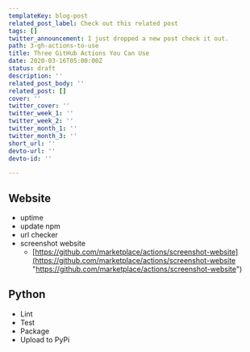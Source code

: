 ```yaml
---
templateKey: blog-post
related_post_label: Check out this related post
tags: []
twitter_announcement: I just dropped a new post check it out.
path: 3-gh-actions-to-use
title: Three GitHub Actions You Can Use
date: 2020-03-16T05:00:00Z
status: draft
description: ''
related_post_body: ''
related_post: []
cover: ''
twitter_cover: ''
twitter_week_1: ''
twitter_week_2: ''
twitter_month_1: ''
twitter_month_3: ''
short_url: ''
devto-url: ''
devto-id: ''

---
```

## Website

* uptime
* update npm
* url checker
* screenshot website
  * [https://github.com/marketplace/actions/screenshot-website](https://github.com/marketplace/actions/screenshot-website "https://github.com/marketplace/actions/screenshot-website")


## Python


* Lint
* Test
* Package
* Upload to PyPi